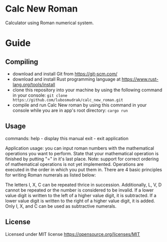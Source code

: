 # Calc New Roman
Calculator using Roman numerical system.

# Guide

Compiling
---------

- download and install Git from https://git-scm.com/
- download and install Rust programming language at https://www.rust-lang.org/tools/install
- clone this repository into your machine by using the following command in your console: 
`git clone https://github.com/lubosmudrak/calc_new_roman.git`
- compile and run Calc New roman by using this command in your console while you are in app's root directory:
`cargo run`


Usage
-----

commands:
help - display this manual
exit - exit application

Application usage:
you can input roman numbers with the mathematical operations you want to perform. State that your mathematical operation is finished by putting  \"=\" in it's last place.
Note: support for correct ordering of mathematical operations is not yet implemented. Operations are executed in the order in which you put them in.
There are 4 basic principles for writing Roman numerals as listed below:

The letters I, X, C can be repeated thrice in succession. Additionally, L, V, D cannot be repeated or the number is considered to be invalid.
If a lower value digit is written to the left of a higher value digit, it is subtracted.
If a lower value digit is written to the right of a higher value digit, it is added.
Only I, X, and C can be used as subtractive numerals.

License
---------
Licensed under MIT license https://opensource.org/licenses/MIT